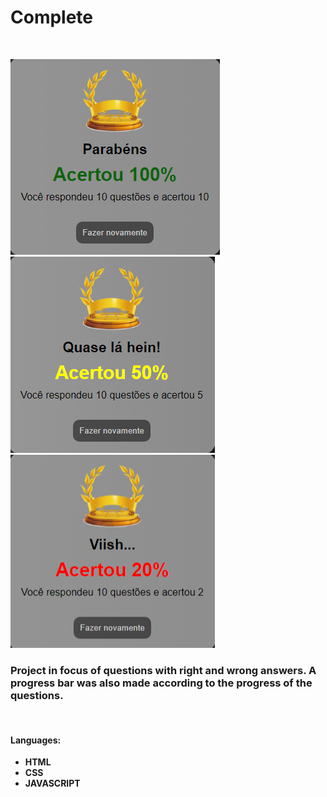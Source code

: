 # Complete
</br>


<img src="imagemwin.png">   <img src="imagemylw.png">  <img src="imagemerror1.png">

### Project in focus of questions with right and wrong answers. A progress bar was also made according to the progress of the questions.
</br> 

 #### Languages: 
 
 + **HTML**
 + **CSS**
 + **JAVASCRIPT**